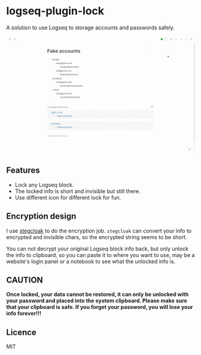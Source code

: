 # logseq-plugin-lock

A solution to use Logseq to storage accounts and passwords safely.

![Screencast](screencast.gif)

## Features

* Lock any Logseq block.
* The locked info is short and invisible but still there.
* Use different icon for different lock for fun.
## Encryption design

I use [stegcloak](https://github.com/KuroLabs/stegcloak) to do the encryption job. `stegcloak` can convert your info to encrypted and invisible chars, so the encrypted string seems to be short.

You can not decrypt your original Logseq block info back, but only  unlock the info to clipboard, so you can paste it to where you want to use, may be a website's login panel or a notebook to see what the unlocked info is.

## CAUTION

**Once locked, your data cannot be restored, it can only be unlocked with your password and placed into the system clipboard. Please make sure that your clipboard is safe. If you forget your password, you will lose your info forever!!!**

## Licence

MIT
